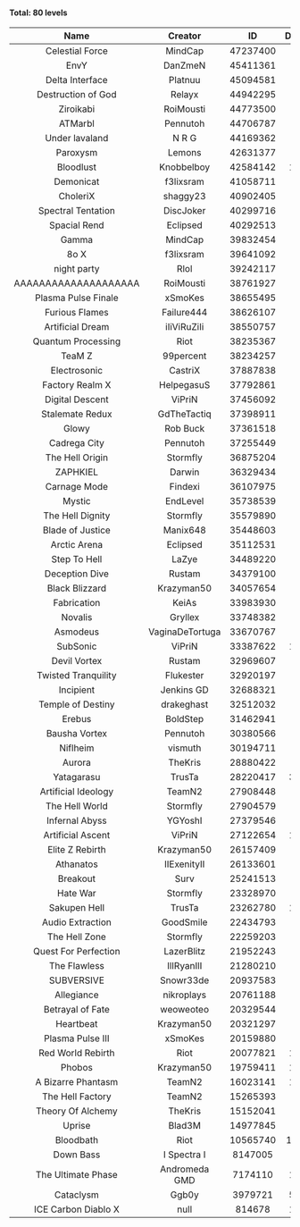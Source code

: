 #### Total: 80 levels

| Name | Creator | ID | Downloads | Likes |
|:---:|:---:|:---:|:---:|:---:|
| Celestial Force  | MindCap | 47237400 | 29890 | 3285
| EnvY | DanZmeN | 45411361 | 203898 | 18938
| Delta Interface | Platnuu | 45094581 | 58120 | 6133
| Destruction of God | Relayx | 44942295 | 58386 | 5752
| Ziroikabi | RoiMousti | 44773500 | 64314 | 5667
| ATMarbl | Pennutoh | 44706787 | 52262 | 5004
| Under lavaland | N R G | 44169362 | 213483 | 19512
| Paroxysm | Lemons | 42631377 | 110974 | 9848
| Bloodlust | Knobbelboy | 42584142 | 1677767 | 175900
| Demonicat | f3lixsram | 41058711 | 128012 | 10454
| CholeriX | shaggy23 | 40902405 | 125882 | 10040
| Spectral Tentation | DiscJoker | 40299716 | 104930 | 7190
| Spacial Rend | Eclipsed | 40292513 | 58137 | 5012
| Gamma | MindCap | 39832454 | 109415 | 9923
| 8o X | f3lixsram | 39641092 | 192279 | 15635
| night party | Rlol | 39242117 | 43150 | 4336
| AAAAAAAAAAAAAAAAAAAA | RoiMousti | 38761927 | 214067 | 14140
| Plasma Pulse Finale | xSmoKes | 38655495 | 147820 | 13748
| Furious Flames | Failure444 | 38626107 | 40415 | 3196
| Artificial Dream | iIiViRuZiIi | 38550757 | 57496 | 4901
| Quantum Processing | Riot | 38235367 | 460973 | 34297
| TeaM Z | 99percent | 38234257 | 68227 | 5524
| Electrosonic | CastriX | 37887838 | 106746 | 9795
| Factory Realm X | HelpegasuS | 37792861 | 29725 | 3198
| Digital Descent | ViPriN | 37456092 | 819320 | 79190
| Stalemate Redux | GdTheTactiq | 37398911 | 198517 | 15133
| Glowy | Rob Buck | 37361518 | 192022 | 20200
| Cadrega City | Pennutoh | 37255449 | 124332 | 11611
| The Hell Origin | Stormfly | 36875204 | 97861 | 8308
| ZAPHKIEL | Darwin | 36329434 | 254745 | 28958
| Carnage Mode | Findexi | 36107975 | 415974 | 40356
| Mystic | EndLevel | 35738539 | 148151 | 14124
| The Hell Dignity | Stormfly | 35579890 | 136543 | 12187
| Blade of Justice | Manix648 | 35448603 | 804426 | 86338
| Arctic Arena | Eclipsed | 35112531 | 87428 | 6827
| Step To Hell | LaZye | 34489220 | 136074 | 14367
| Deception Dive | Rustam | 34379100 | 365829 | 22643
| Black Blizzard | Krazyman50 | 34057654 | 981841 | 100024
| Fabrication | KeiAs | 33983930 | 40834 | 4805
| Novalis | Gryllex | 33748382 | 215924 | 19886
| Asmodeus | VaginaDeTortuga | 33670767 | 31761 | 3199
| SubSonic | ViPriN | 33387622 | 1665854 | 128906
| Devil Vortex | Rustam | 32969607 | 248882 | 22969
| Twisted Tranquility | Flukester | 32920197 | 192595 | 19324
| Incipient | Jenkins GD | 32688321 | 51171 | 4791
| Temple of Destiny | drakeghast | 32512032 | 138218 | 13666
| Erebus | BoldStep | 31462941 | 597353 | 56803
| Bausha Vortex | Pennutoh | 30380566 | 290286 | 26701
| Niflheim | vismuth | 30194711 | 285800 | 22687
| Aurora | TheKris | 28880422 | 199969 | 18900
| Yatagarasu  | TrusTa | 28220417 | 3939832 | 386194
| Artificial Ideology | TeamN2 | 27908448 | 326786 | 33461
| The Hell World | Stormfly | 27904579 | 330085 | 24964
| Infernal Abyss | YGYoshI | 27379546 | 350002 | 35500
| Artificial Ascent | ViPriN | 27122654 | 1614221 | 147181
| Elite Z Rebirth | Krazyman50 | 26157409 | 552583 | 37664
| Athanatos | IIExenityII | 26133601 | 372853 | 43052
| Breakout | Surv | 25241513 | 262180 | 27032
| Hate War | Stormfly | 23328970 | 173348 | 13543
| Sakupen Hell | TrusTa | 23262780 | 1839268 | 141035
| Audio Extraction | GoodSmile | 22434793 | 295844 | 29020
| The Hell Zone | Stormfly | 22259203 | 324432 | 21549
| Quest For Perfection | LazerBlitz | 21952243 | 285779 | 26018
| The Flawless | IlIRyanIlI | 21280210 | 230621 | 21681
| SUBVERSIVE | Snowr33de | 20937583 | 92458 | 12774
| Allegiance | nikroplays | 20761188 | 310040 | 34954
| Betrayal of Fate | weoweoteo | 20329544 | 475543 | 45937
| Heartbeat | Krazyman50 | 20321297 | 821972 | 75510
| Plasma Pulse III | xSmoKes | 20159880 | 240478 | 24544
| Red World Rebirth | Riot | 20077821 | 1779033 | 123896
| Phobos | Krazyman50 | 19759411 | 1533672 | 142661
| A Bizarre Phantasm | TeamN2 | 16023141 | 1055948 | 109002
| The Hell Factory | TeamN2 | 15265393 | 854452 | 87815
| Theory Of Alchemy | TheKris | 15152041 | 194839 | 14986
| Uprise | Blad3M | 14977845 | 215556 | 20590
| Bloodbath | Riot | 10565740 | 11069492 | 1053309
| Down Bass | I Spectra I | 8147005 | 640922 | 60054
| The Ultimate Phase | Andromeda GMD | 7174110 | 1943525 | 208240
| Cataclysm | Ggb0y | 3979721 | 5754921 | 492707
| ICE Carbon Diablo X | null | 814678 | 1061674 | 79854
